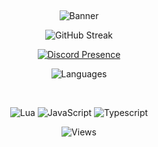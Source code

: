 &nbsp;<div align="center">
![Banner](https://i.imgur.com/kASrHGN.png) 

![GitHub Streak](https://streak-stats.demolab.com?user=lncoognito&theme=dark&hide_border=true&date_format=M%20j%5B%2C%20Y%5D&background=0F0F0F&ring=DD2727&currStreakLabel=DD2727&fire=DD2727)

[![Discord Presence](https://lanyard.cnrad.dev/api/911566820710948954?bg=0F0F0F)](https://discord.com/users/911566820710948954)
          
![Languages](https://github-readme-stats.vercel.app/api/top-langs/?username=lncoognito&layout=compact&cache_seconds=14400&border_color=0F0F0F&bg_color=0F0F0F&text_color=FFFFFF&title_color=FFFFFF)
          
  
  
  
  
  
          
![Lua](https://img.shields.io/badge/lua-%232C2D72.svg?style=for-the-badge&logo=lua&logoColor=white) ![JavaScript](https://img.shields.io/badge/javascript-%23323330.svg?style=for-the-badge&logo=javascript&logoColor=%23F7DF1E) ![Typescript](https://img.shields.io/badge/typescript-%232C2D72.svg?style=for-the-badge&logo=typescript&logoColor=white&labelColor=2d79c7&color=2d79c7)
     
![Views](https://komarev.com/ghpvc/?username=lncoognito&style=flat-square)
</div>
